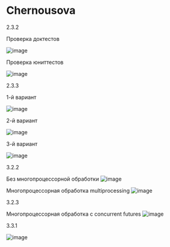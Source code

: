 # Chernousova

2.3.2

Проверка доктестов

![image](https://user-images.githubusercontent.com/103453818/205706942-6784907c-6773-4601-964a-c9d5bf43e832.png)

Проверка юниттестов

![image](https://user-images.githubusercontent.com/103453818/205707044-08e7bf67-70bc-4afd-94d4-9734d2c4a45c.png)

2.3.3

1-й вариант

![image](https://user-images.githubusercontent.com/103453818/205712287-75e6960a-78ba-4199-b462-e13c1fe1c5d0.png)

2-й вариант

![image](https://user-images.githubusercontent.com/103453818/205712750-8babfdc4-aa23-49c4-bb14-44f4ee550238.png)

3-й вариант

![image](https://user-images.githubusercontent.com/103453818/205713273-857d215d-5cbf-4e27-aae9-4e777726dfee.png)


3.2.2

Без многопроцессорной обработки
![image](https://user-images.githubusercontent.com/103453818/206860105-11a9b607-1eac-4def-809b-0b951238663d.png)

Многопроцессорная обработка multiprocessing
![image](https://user-images.githubusercontent.com/103453818/206860127-b72cd254-18bd-4db0-9224-de2d38c70c99.png)

3.2.3

Многопроцессорная обработка с concurrent futures
![image](https://user-images.githubusercontent.com/103453818/206860157-0b35a741-49fc-43df-8913-2c1f7677122e.png)

3.3.1

![image](https://user-images.githubusercontent.com/103453818/208954783-cc137df1-55e1-4976-9f34-ecc936f5a3d6.png)
